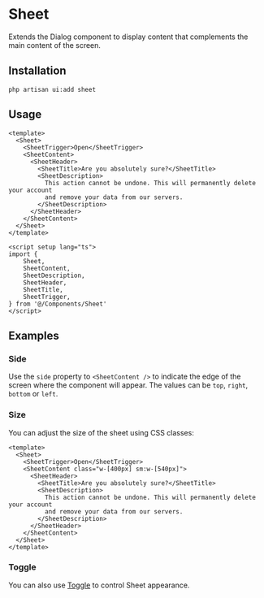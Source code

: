 # Sheet

Extends the Dialog component to display content that complements the main content of the screen.

<ComponentPreview name="Sheet" />

## Installation

```shell
php artisan ui:add sheet
```

## Usage

```vue
<template>
  <Sheet>
    <SheetTrigger>Open</SheetTrigger>
    <SheetContent>
      <SheetHeader>
        <SheetTitle>Are you absolutely sure?</SheetTitle>
        <SheetDescription>
          This action cannot be undone. This will permanently delete your account
          and remove your data from our servers.
        </SheetDescription>
      </SheetHeader>
    </SheetContent>
  </Sheet>
</template>

<script setup lang="ts">
import {
    Sheet,
    SheetContent,
    SheetDescription,
    SheetHeader,
    SheetTitle,
    SheetTrigger,
} from '@/Components/Sheet'
</script>
```

## Examples

### Side

Use the `side` property to `<SheetContent />` to indicate the edge of the screen where the component will appear. The values can be `top`, `right`, `bottom` or `left`.

<ComponentPreview name="SheetSides" />

### Size

You can adjust the size of the sheet using CSS classes:

```vue {4}
<template>
  <Sheet>
    <SheetTrigger>Open</SheetTrigger>
    <SheetContent class="w-[400px] sm:w-[540px]">
      <SheetHeader>
        <SheetTitle>Are you absolutely sure?</SheetTitle>
        <SheetDescription>
          This action cannot be undone. This will permanently delete your account
          and remove your data from our servers.
        </SheetDescription>
      </SheetHeader>
    </SheetContent>
  </Sheet>
</template>
```

### Toggle

You can also use [Toggle](/composables/toggle) to control Sheet appearance.

<ComponentPreview name="SheetToggle" />
